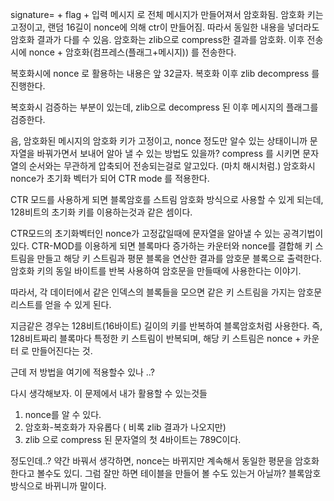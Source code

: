signature= + flag + 입력 메시지 로 전체 메시지가 만들어져서 암호화됨. 
암호화 키는 고정이고, 랜덤 16길이 nonce에 의해 ctr이 만들어짐. 
따라서 동일한 내용을 넣더라도 암호화 결과가 다를 수 있음. 
암호화는 zlib으로 compress한 결과를 암호화. 
이후 전송시에 nonce + 암호화(컴프레스(플래그+메시지)) 를 전송한다. 

복호화시에 nonce 로 활용하는 내용은 앞 32글자. 
복호화 이후 zlib decompress 를 진행한다. 

복호화시 검증하는 부분이 있는데, 
zlib으로 decompress 된 이후 메시지의 플래그를 검증한다.

음, 암호화된 메시지의 암호화 키가 고정이고, nonce 정도만 알수 있는 상태이니까 
문자열을 바꿔가면서 보내어 알아 낼 수 있는 방법도 있을까?
compress 를 시키면 문자열의 순서와는 무관하게 압축되어 전송되는걸로 알고있다. 
(마치 해시처럼.)  암호화시 nonce가 초기화 벡터가 되어 CTR mode 를 적용한다.

CTR 모드를 사용하게 되면 블록암호를 스트림 암호화 방식으로 사용할 수 있게 되는데, 
128비트의 초기화 키를 이용하는것과 같은 셈이다. 

CTR모드의 초기화벡터인 nonce가 고정값일때에 문자열을 알아낼 수 있는 공격기법이 있다.
CTR-MOD를 이용하게 되면 블록마다 증가하는 카운터와 nonce를 결합해 키 스트림을 만들고
해당 키 스트림과 평문 블록을 연산한 결과를 암호문 블록으로 출력한다.
암호화 키의 동일 바이트를 반복 사용하여 암호문을 만들때에 사용한다는 이야기.

따라서, 각 데이터에서 같은 인덱스의 블록들을 모으면
같은 키 스트림을 가지는 암호문 리스트를 얻을 수 있게 된다.

지금같은 경우는 128비트(16바이트) 길이의 키를 반복하여 블록암호처럼 사용한다. 
즉, 128비트짜리 블록마다 특정한 키 스트림이 반복되며, 해당 키 스트림은
nonce + 카운터 로 만들어진다는 것. 

근데 저 방법을 여기에 적용할수 있나 ..?

다시 생각해보자. 이 문제에서 내가 활용할 수 있는것들

1. nonce를 알 수 있다. 
2. 암호화-복호화가 자유롭다 ( 비록 zlib 결과가 나오지만) 
3. zlib 으로 compress 된 문자열의 첫 4바이트는 789C이다. 

정도인데..?
약간 바꿔서 생각하면, nonce는 바뀌지만 계속해서 동일한 평문을 암호화 한다고 볼수도 있디.
그럼 잘만 하면 테이블을 만들어 볼 수도 있는거 아닐까? 블록암호 방식으로 바뀌니까 말이다. 




